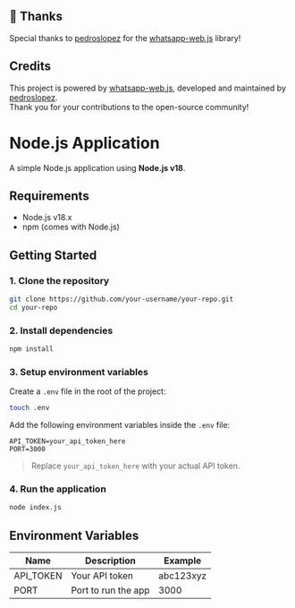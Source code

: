 ## 🙏 Thanks

Special thanks to [pedroslopez](https://github.com/pedroslopez) for the [whatsapp-web.js](https://github.com/pedroslopez/whatsapp-web.js) library!

## Credits

This project is powered by [whatsapp-web.js](https://github.com/pedroslopez/whatsapp-web.js), developed and maintained by [pedroslopez](https://github.com/pedroslopez).  
Thank you for your contributions to the open-source community!


# Node.js Application

A simple Node.js application using **Node.js v18**.

## Requirements

- Node.js v18.x
- npm (comes with Node.js)

## Getting Started

### 1. Clone the repository

```bash
git clone https://github.com/your-username/your-repo.git
cd your-repo
```

### 2. Install dependencies

```bash
npm install
```

### 3. Setup environment variables

Create a `.env` file in the root of the project:

```bash
touch .env
```

Add the following environment variables inside the `.env` file:

```
API_TOKEN=your_api_token_here
PORT=3000
```

> Replace `your_api_token_here` with your actual API token.

### 4. Run the application

```bash
node index.js
```


## Environment Variables

| Name       | Description          | Example        |
|------------|----------------------|----------------|
| API_TOKEN  | Your API token       | abc123xyz      |
| PORT       | Port to run the app  | 3000           |
